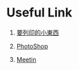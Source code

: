 # Useful Link
1. [要列印的小東西](https://drive.google.com/drive/u/1/folders/1aCkS2f17k_BgT7cNl0hqClTVQfCZwaeV)

2. [PhotoShop](https://drive.google.com/file/d/1B469taas3KJsumnWtWzE-kXyCEc6OIXr/view?usp=sharing)

3. [Meetin](https://hackmd.io/r85xvQpiTaWiHuVqFyMZ0w)
